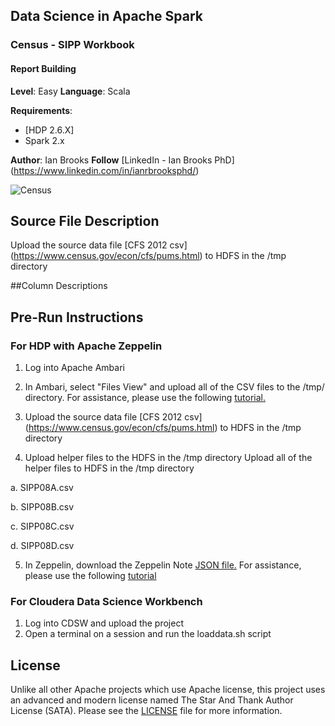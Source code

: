 ## Data Science in Apache Spark
### Census - SIPP Workbook
#### Report Building

**Level**: Easy
**Language**: Scala

**Requirements**: 
- [HDP 2.6.X]
- Spark 2.x

**Author**: Ian Brooks
**Follow** [LinkedIn - Ian Brooks PhD] (https://www.linkedin.com/in/ianrbrooksphd/)

![Census](https://yt3.ggpht.com/a-/AN66SAwtUzDFUsvm7MJszIS3ccgglaFGrw1_Ye16ew=s900-mo-c-c0xffffffff-rj-k-no "Census")


## Source File Description
Upload the source data file  [CFS 2012 csv] (https://www.census.gov/econ/cfs/pums.html) to HDFS in the /tmp directory 


##Column Descriptions 


## Pre-Run Instructions

### For HDP with Apache Zeppelin
1. Log into Apache Ambari 

2. In Ambari, select "Files View" and upload all of the CSV files to the /tmp/ directory.  For assistance, please use the following [tutorial.](https://fr.hortonworks.com/tutorial/loading-and-querying-data-with-hadoop/)

3. Upload the source data file  [CFS 2012 csv] (https://www.census.gov/econ/cfs/pums.html) to HDFS in the /tmp directory 

4. Upload helper files to the HDFS in the /tmp directory 
Upload all of the helper files to HDFS in the /tmp directory 

a. SIPP08A.csv

b. SIPP08B.csv

c. SIPP08C.csv

d. SIPP08D.csv

5. In Zeppelin, download the Zeppelin Note [JSON file.](https://github.com/BrooksIan/CensusSIPP) For assistance, please use the following [tutorial](https://hortonworks.com/tutorial/getting-started-with-apache-zeppelin/)

### For Cloudera Data Science Workbench
1. Log into CDSW and upload the project
2. Open a terminal on a session and run the loaddata.sh script 

## License
Unlike all other Apache projects which use Apache license, this project uses an advanced and modern license named The Star And Thank Author License (SATA). Please see the [LICENSE](LICENSE) file for more information.
